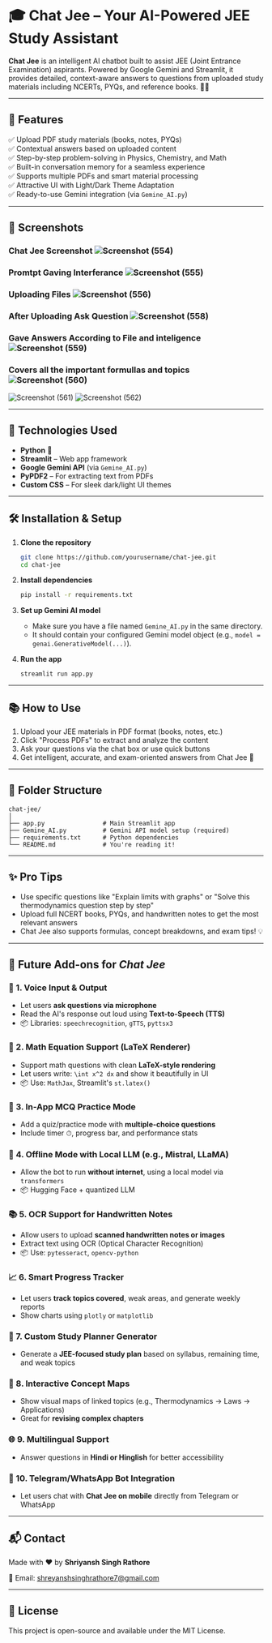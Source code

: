 # 🎓 Chat Jee – Your AI-Powered JEE Study Assistant

**Chat Jee** is an intelligent AI chatbot built to assist JEE (Joint Entrance Examination) aspirants. Powered by Google Gemini and Streamlit, it provides detailed, context-aware answers to questions from uploaded study materials including NCERTs, PYQs, and reference books. 📘📐

---

## 🚀 Features

✅ Upload PDF study materials (books, notes, PYQs)  
✅ Contextual answers based on uploaded content  
✅ Step-by-step problem-solving in Physics, Chemistry, and Math  
✅ Built-in conversation memory for a seamless experience  
✅ Supports multiple PDFs and smart material processing  
✅ Attractive UI with Light/Dark Theme Adaptation  
✅ Ready-to-use Gemini integration (via `Gemine_AI.py`)  

---

## 📸 Screenshots 

### Chat Jee Screenshot ![Screenshot (554)](https://github.com/user-attachments/assets/d2d7fc8a-50f6-4450-9a76-727fbf1d5353)
### Promtpt Gaving Interferance ![Screenshot (555)](https://github.com/user-attachments/assets/d64232bf-8447-4f41-aaa5-ee644f598fce)
### Uploading Files ![Screenshot (556)](https://github.com/user-attachments/assets/c5fa67fc-6057-42d4-b785-6d99d652839e)
### After Uploading Ask Question ![Screenshot (558)](https://github.com/user-attachments/assets/efee8ef3-043c-438d-aefa-1c0040266da5)
### Gave Answers According to File and inteligence ![Screenshot (559)](https://github.com/user-attachments/assets/9b380a44-72e8-4f18-a34b-751f55154c74)
### Covers all the important formullas and topics ![Screenshot (560)](https://github.com/user-attachments/assets/a2f7a278-3cdf-4b9f-bc75-c48ae00778bd)
![Screenshot (561)](https://github.com/user-attachments/assets/4cefc8b1-a3f5-46fc-aea7-56d8496a32a0)
![Screenshot (562)](https://github.com/user-attachments/assets/bb24c6bb-9519-4b29-8b51-527a2e0099db)









---

## 🧠 Technologies Used

- **Python** 🐍  
- **Streamlit** – Web app framework  
- **Google Gemini API** (via `Gemine_AI.py`)  
- **PyPDF2** – For extracting text from PDFs  
- **Custom CSS** – For sleek dark/light UI themes  

---

## 🛠️ Installation & Setup

1. **Clone the repository**
   ```bash
   git clone https://github.com/yourusername/chat-jee.git
   cd chat-jee
   ```

2. **Install dependencies**
   ```bash
   pip install -r requirements.txt
   ```

3. **Set up Gemini AI model**
   - Make sure you have a file named `Gemine_AI.py` in the same directory.
   - It should contain your configured Gemini model object (e.g., `model = genai.GenerativeModel(...)`).

4. **Run the app**
   ```bash
   streamlit run app.py
   ```

---

## 📚 How to Use

1. Upload your JEE materials in PDF format (books, notes, etc.)
2. Click "Process PDFs" to extract and analyze the content
3. Ask your questions via the chat box or use quick buttons
4. Get intelligent, accurate, and exam-oriented answers from Chat Jee 🤖

---

## 📁 Folder Structure

```
chat-jee/
│
├── app.py                # Main Streamlit app
├── Gemine_AI.py          # Gemini API model setup (required)
├── requirements.txt      # Python dependencies
└── README.md             # You're reading it!
```

---

## ✨ Pro Tips

- Use specific questions like "Explain limits with graphs" or "Solve this thermodynamics question step by step"
- Upload full NCERT books, PYQs, and handwritten notes to get the most relevant answers
- Chat Jee also supports formulas, concept breakdowns, and exam tips! 💡

---

## 🚀 Future Add-ons for *Chat Jee*

### 🧠 1. **Voice Input & Output**
- Let users **ask questions via microphone**
- Read the AI's response out loud using **Text-to-Speech (TTS)**
- 📦 Libraries: `speechrecognition`, `gTTS`, `pyttsx3`

### 📝 2. **Math Equation Support (LaTeX Renderer)**
- Support math questions with clean **LaTeX-style rendering**
- Let users write: `\int x^2 dx` and show it beautifully in UI
- 📦 Use: `MathJax`, Streamlit's `st.latex()`

### 🧾 3. **In-App MCQ Practice Mode**
- Add a quiz/practice mode with **multiple-choice questions**
- Include timer ⏱, progress bar, and performance stats

### 🧠 4. **Offline Mode with Local LLM (e.g., Mistral, LLaMA)**
- Allow the bot to run **without internet**, using a local model via `transformers`
- 📦 Hugging Face + quantized LLM

### 📚 5. **OCR Support for Handwritten Notes**
- Allow users to upload **scanned handwritten notes or images**
- Extract text using OCR (Optical Character Recognition)
- 📦 Use: `pytesseract`, `opencv-python`

### 📈 6. **Smart Progress Tracker**
- Let users **track topics covered**, weak areas, and generate weekly reports
- Show charts using `plotly` or `matplotlib`

### 📅 7. **Custom Study Planner Generator**
- Generate a **JEE-focused study plan** based on syllabus, remaining time, and weak topics

### 🧩 8. **Interactive Concept Maps**
- Show visual maps of linked topics (e.g., Thermodynamics → Laws → Applications)
- Great for **revising complex chapters**

### 🌐 9. **Multilingual Support**
- Answer questions in **Hindi or Hinglish** for better accessibility

### 💬 10. **Telegram/WhatsApp Bot Integration**
- Let users chat with **Chat Jee on mobile** directly from Telegram or WhatsApp
---

## 📬 Contact

Made with ❤️ by **Shriyansh Singh Rathore**

📧 Email: shreyanshsinghrathore7@gmail.com

---

## 📄 License

This project is open-source and available under the MIT License.
